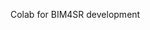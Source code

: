 Colab for BIM4SR development

<!---
HenrikThornkvist/HenrikThornkvist is a ✨ special ✨ repository because its `README.md` (this file) appears on your GitHub profile.
You can click the Preview link to take a look at your changes.
--->
